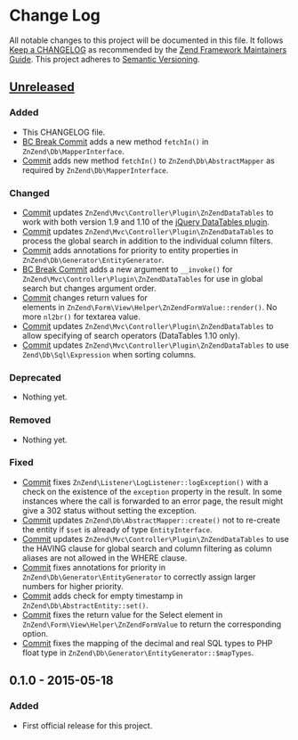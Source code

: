 # Change Log
All notable changes to this project will be documented in this file.
It follows [Keep a CHANGELOG](http://keepachangelog.com/) as recommended by the
[Zend Framework Maintainers Guide](https://github.com/zendframework/maintainers/blob/master/MAINTAINERS.md).
This project adheres to [Semantic Versioning](http://semver.org/).

## [Unreleased][unreleased]
### Added
- This CHANGELOG file.
- [BC Break Commit](https://github.com/zionsg/ZnZend/commit/9b7c6746742852d1c4eac725ce769b4b09a6e8d9) adds a new method `fetchIn()` in `ZnZend\Db\MapperInterface`.
- [Commit](https://github.com/zionsg/ZnZend/commit/ca5d3ff23f6fe1b444f23dd1333e908e746432f2) adds new method `fetchIn()` to `ZnZend\Db\AbstractMapper` as required by `ZnZend\Db\MapperInterface`.

### Changed
- [Commit](https://github.com/zionsg/ZnZend/commit/c1e01417e68550e3cc748e87ef0c71095fc6bbfe) updates
  `ZnZend\Mvc\Controller\Plugin\ZnZendDataTables` to work with both version 1.9 and 1.10 of the
  [jQuery DataTables plugin](http://datatables.net/).
- [Commit](https://github.com/zionsg/ZnZend/commit/4726c6ea7fe77f9e8b06392a6c6987ff688810bb) updates
  `ZnZend\Mvc\Controller\Plugin\ZnZendDataTables` to process the global search in addition to the
  individual column filters.
- [Commit](https://github.com/zionsg/ZnZend/commit/9ed55f40d30e736bba4e53bd91402be7a83844da) adds
  annotations for priority to entity properties in `ZnZend\Db\Generator\EntityGenerator`.
- [BC Break Commit](https://github.com/zionsg/ZnZend/commit/e3d66d9d290f4aaca54e422e3b2d11c33d41dbf0) adds a new argument
  to `__invoke()` for `ZnZend\Mvc\Controller\Plugin\ZnZendDataTables` for use in global search but changes argument order.
- [Commit](https://github.com/zionsg/ZnZend/commit/837031becb37eacda6df9452b025958447c2ecc1) changes return values for  
  elements in `ZnZend\Form\View\Helper\ZnZendFormValue::render()`. No more `nl2br()` for textarea value.
- [Commit](https://github.com/zionsg/ZnZend/commit/32c24edc9da9fd9e0e8e0bee497e66a7f6c18c65) updates
  `ZnZend\Mvc\Controller\Plugin\ZnZendDataTables` to allow specifying of search operators (DataTables 1.10 only).
- [Commit](https://github.com/zionsg/ZnZend/commit/789fb150dad1844e128cb098f44ac76b1bf289cd) updates
  `ZnZend\Mvc\Controller\Plugin\ZnZendDataTables` to use `Zend\Db\Sql\Expression` when sorting columns.

### Deprecated
- Nothing yet.

### Removed
- Nothing yet.

### Fixed
- [Commit](https://github.com/zionsg/ZnZend/commit/ec6b932aa18fafcf5428a1a3bd8df0231b4a44d2) fixes
  `ZnZend\Listener\LogListener::logException()` with a check on the existence of the `exception` property in the result.
  In some instances where the call is forwarded to an error page, the result might give a 302 status without setting
  the exception.
- [Commit](https://github.com/zionsg/ZnZend/commit/137907adaeef4df21a49c303e587f16ca2f34003) updates
  `ZnZend\Db\AbstractMapper::create()` not to re-create the entity if `$set` is already of type `EntityInterface`.
- [Commit](https://github.com/zionsg/ZnZend/commit/b2b0d694fedc806f5bb829f761cbfcc7838fb803) updates
  `ZnZend\Mvc\Controller\Plugin\ZnZendDataTables` to use the HAVING clause for global search and column filtering as column aliases are not allowed in the WHERE clause.
- [Commit](https://github.com/zionsg/ZnZend/commit/4183045083b08dc434c140bc6990b18b74abce02) fixes
  annotations for priority in `ZnZend\Db\Generator\EntityGenerator` to correctly assign larger numbers for higher priority.
- [Commit](https://github.com/zionsg/ZnZend/commit/dfbc4ad71aabe30b7e42ba554fc4c20d63731c3a) adds check for empty timestamp
  in `ZnZend\Db\AbstractEntity::set()`.
- [Commit](https://github.com/zionsg/ZnZend/commit/56919088d16ff624b9552bb8344c890f3de0fc55) fixes the return value for the 
  Select element in `ZnZend\Form\View\Helper\ZnZendFormValue` to return the corresponding option.
- [Commit](https://github.com/zionsg/ZnZend/commit/94a00aa3d1b69f0c9a0c23899a62cc666bcb7dea) fixes the mapping of the decimal
  and real SQL types to PHP float type in `ZnZend\Db\Generator\EntityGenerator::$mapTypes`.

## 0.1.0 - 2015-05-18
### Added
- First official release for this project.

[unreleased]: https://github.com/zionsg/ZnZend/compare/master...develop
